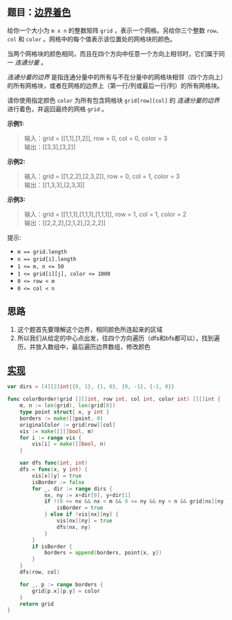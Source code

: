 ## 题目：[边界着色](https://leetcode-cn.com/problems/coloring-a-border/)

给你一个大小为 `m x n` 的整数矩阵 `grid` ，表示一个网格。另给你三个整数 `row`、`col` 和 `color` 。网格中的每个值表示该位置处的网格块的颜色。

当两个网格块的颜色相同，而且在四个方向中任意一个方向上相邻时，它们属于同一 *连通分量* 。

*连通分量的边界* 是指连通分量中的所有与不在分量中的网格块相邻（四个方向上）的所有网格块，或者在网格的边界上（第一行/列或最后一行/列）的所有网格块。

请你使用指定颜色 `color` 为所有包含网格块 `grid[row][col]` 的 *连通分量的边界* 进行着色，并返回最终的网格 `grid` 。

**示例1:**
>输入：grid = [[1,1],[1,2]], row = 0, col = 0, color = 3  
>输出：[[3,3],[3,2]]

**示例2:**
>输入：grid = [[1,2,2],[2,3,2]], row = 0, col = 1, color = 3  
>输出：[[1,3,3],[2,3,3]]

**示例3:**
>输入：grid = [[1,1,1],[1,1,1],[1,1,1]], row = 1, col = 1, color = 2  
输出：[[2,2,2],[2,1,2],[2,2,2]]
 
提示:
* `m == grid.length`
* `n == grid[i].length`
* `1 <= m, n <= 50`
* `1 <= grid[i][j], color <= 1000`
* `0 <= row < m`
* `0 <= col < n`
 
## 思路
1. 这个题首先要理解这个边界，相同颜色所连起来的区域
2. 所以我们从给定的中心点出发，往四个方向遍历（dfs和bfs都可以），找到遍历，并放入数组中，最后遍历边界数组，修改颜色

## [实现](https://github.com/mzmuer/leetcode/blob/master/question1034/answer_test.go)
```go
var dirs = [4][2]int{{0, 1}, {1, 0}, {0, -1}, {-1, 0}}

func colorBorder(grid [][]int, row int, col int, color int) [][]int {
	m, n := len(grid), len(grid[0])
	type point struct{ x, y int }
	borders := make([]point, 0)
	originalColor := grid[row][col]
	vis := make([][]bool, m)
	for i := range vis {
		vis[i] = make([]bool, n)
	}

	var dfs func(int, int)
	dfs = func(x, y int) {
		vis[x][y] = true
		isBorder := false
		for _, dir := range dirs {
			nx, ny := x+dir[0], y+dir[1]
			if !(0 <= nx && nx < m && 0 <= ny && ny < n && grid[nx][ny] == originalColor) {
				isBorder = true
			} else if !vis[nx][ny] {
				vis[nx][ny] = true
				dfs(nx, ny)
			}
		}
		if isBorder {
			borders = append(borders, point{x, y})
		}
	}
	dfs(row, col)

	for _, p := range borders {
		grid[p.x][p.y] = color
	}
	return grid
}
```